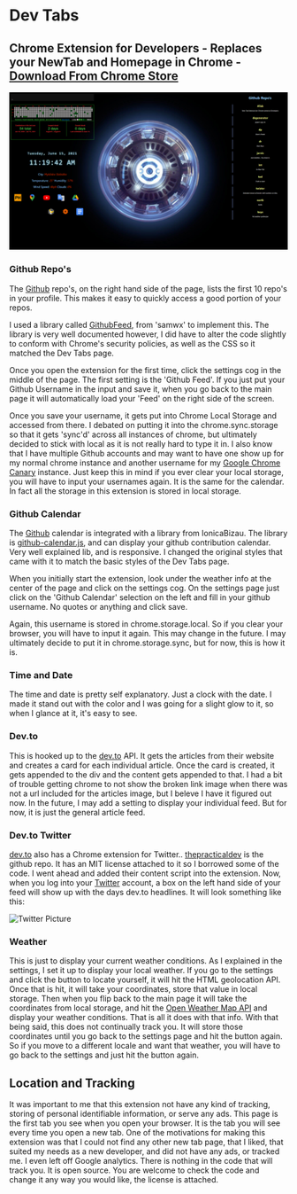 
# Dev Tabs

## Chrome Extension for Developers - Replaces your NewTab and Homepage in Chrome - [Download From Chrome Store](https://chrome.google.com/webstore/detail/dev-tabs/ghkccmckjecalghejidolggalehgbcnj)

![Screenshot](/img/screenshot.png)

### Github Repo's

The [Github](https://www.github.com) repo's, on the right hand side of the page, lists the first 10 repo's in your profile. This makes it easy to quickly access a good portion of your repos.

I used a library called [GithubFeed](https://github.com/samwx/GithubFeed), from 'samwx' to implement this. The library is very well documented however, I did have to alter the code slightly to conform with Chrome's security policies, as well as the CSS so it matched the Dev Tabs page.

Once you open the extension for the first time, click the settings cog in the middle of the page. The first setting is the 'Github Feed'. If you just put your Github Username in the input and save it, when you go back to the main page it will automatically load your 'Feed' on the right side of the screen.

Once you save your username, it gets put into Chrome Local Storage and accessed from there. I debated on putting it into the chrome.sync.storage so that it gets 'sync'd' across all instances of chrome, but ultimately decided to stick with local as it is not really hard to type it in. I also know that I have multiple Github accounts and may want to have one show up for my normal chrome instance and another username for my [Google Chrome Canary](https://www.google.com/chrome/canary/) instance. Just keep this in mind if you ever clear your local storage, you will have to input your usernames again. It is the same for the calendar. In fact all the storage in this extension is stored in local storage.

### Github Calendar

The [Github](https://www.github.com) calendar is integrated with a library from IonicaBizau. The library is [github-calendar.js](https://github.com/IonicaBizau/github-calendar), and can display your github contribution calendar. Very well explained lib, and is responsive. I changed the original styles that came with it to match the basic styles of the Dev Tabs page.

When you initially start the extension, look under the weather info at the center of the page and click on the settings cog. On the settings page just click on the 'Github Calendar' selection on the left and fill in your github username. No quotes or anything and click save.

Again, this username is stored in chrome.storage.local. So if you clear your browser, you will have to input it again. This may change in the future. I may ultimately decide to put it in chrome.storage.sync, but for now, this is how it is.

### Time and Date

The time and date is pretty self explanatory. Just a clock with the date. I made it stand out with the color and I was going for a slight glow to it, so when I glance at it, it's easy to see.

### Dev.to

This is hooked up to the [dev.to](https://dev.to) API. It gets the articles from their website and creates a card for each individual article. Once the card is created, it gets appended to the div and the content gets appended to that. I had a bit of trouble getting chrome to not show the broken link image when there was not a url included for the articles image, but I beleve I have it figured out now. In the future, I may add a setting to display your individual feed. But for now, it is just the general article feed.

### Dev.to Twitter

[dev.to](https://dev.to) also has a Chrome extension for Twitter.. [thepracticaldev](https://github.com/thepracticaldev/DevTwitter) is the github repo. It has an MIT license attached to it so I borrowed some of the code. I went ahead and added their content script into the extension. Now, when you log into your [Twitter](https://twitter.com) account, a box on the left hand side of your feed will show up with the days dev.to headlines. It will look something like this:

![Twitter Picture](/img/twitter.png)

### Weather

This is just to display your current weather conditions. As I explained in the settings, I set it up to display your local weather. If you go to the settings and click the button to locate yourself, it will hit the HTML geolocation API. Once that is hit, it will take your coordinates, store that value in local storage. Then when you flip back to the main page it will take the coordinates from local storage, and hit the [Open Weather Map API](https://openweathermap.org/api) and display your weather conditions. That is all it does with that info. With that being said, this does not continually track you. It will store those coordinates until you go back to the settings page and hit the button again. So if you move to a different locale and want that weather, you will have to go back to the settings and just hit the button again.

## Location and Tracking

It was important to me that this extension not have any kind of tracking, storing of personal identifiable information, or serve any ads. This page is the first tab you see when you open your browser. It is the tab you will see every time you open a new tab. One of the motivations for making this extension was that I could not find any other new tab page, that I liked, that suited my needs as a new developer, and did not have any ads, or tracked me. I even left off Google analytics. There is nothing in the code that will track you. It is open source. You are welcome to check the code and change it any way you would like, the license is attached.
